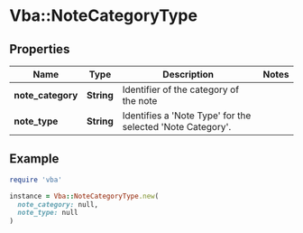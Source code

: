 # Vba::NoteCategoryType

## Properties

| Name | Type | Description | Notes |
| ---- | ---- | ----------- | ----- |
| **note_category** | **String** | Identifier of the category of the note |  |
| **note_type** | **String** | Identifies a &#39;Note Type&#39; for the selected &#39;Note Category&#39;. |  |

## Example

```ruby
require 'vba'

instance = Vba::NoteCategoryType.new(
  note_category: null,
  note_type: null
)
```

